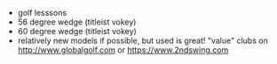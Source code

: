 * golf lesssons
* 56 degree wedge (titleist vokey)
* 60 degree wedge (titleist vokey)
* relatively new models if possible, but used is great! "value" clubs on http://www.globalgolf.com or https://www.2ndswing.com
